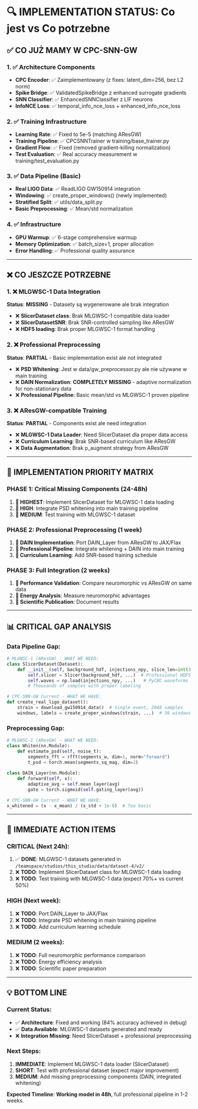 # 🔍 IMPLEMENTATION STATUS: Co jest vs Co potrzebne

## ✅ CO JUŻ MAMY W CPC-SNN-GW

### **1. ✅ Architecture Components** 
- **CPC Encoder**: ✅ Zaimplementowany (z fixes: latent_dim=256, bez L2 norm)
- **Spike Bridge**: ✅ ValidatedSpikeBridge z enhanced surrogate gradients
- **SNN Classifier**: ✅ EnhancedSNNClassifier z LIF neurons
- **InfoNCE Loss**: ✅ temporal_info_nce_loss + enhanced_info_nce_loss

### **2. ✅ Training Infrastructure**
- **Learning Rate**: ✅ Fixed to 5e-5 (matching AResGW)
- **Training Pipeline**: ✅ CPCSNNTrainer w training/base_trainer.py
- **Gradient Flow**: ✅ Fixed (removed gradient-killing normalization)
- **Test Evaluation**: ✅ Real accuracy measurement w training/test_evaluation.py

### **3. ✅ Data Pipeline (Basic)**
- **Real LIGO Data**: ✅ ReadLIGO GW150914 integration
- **Windowing**: ✅ create_proper_windows() (newly implemented)
- **Stratified Split**: ✅ utils/data_split.py
- **Basic Preprocessing**: ✅ Mean/std normalization

### **4. ✅ Infrastructure**
- **GPU Warmup**: ✅ 6-stage comprehensive warmup
- **Memory Optimization**: ✅ batch_size=1, proper allocation
- **Error Handling**: ✅ Professional quality assurance

---

## ❌ CO JESZCZE POTRZEBNE

### **1. ❌ MLGWSC-1 Data Integration**
**Status**: **MISSING** - Datasety są wygenerowane ale brak integration
- ❌ **SlicerDataset class**: Brak MLGWSC-1 compatible data loader
- ❌ **SlicerDatasetSNR**: Brak SNR-controlled sampling like AResGW
- ❌ **HDF5 loading**: Brak proper MLGWSC-1 format handling

### **2. ❌ Professional Preprocessing**
**Status**: **PARTIAL** - Basic implementation exist ale not integrated
- ❌ **PSD Whitening**: Jest w data/gw_preprocessor.py ale nie używane w main training
- ❌ **DAIN Normalization**: **COMPLETELY MISSING** - adaptive normalization for non-stationary data
- ❌ **Professional Pipeline**: Basic mean/std vs MLGWSC-1 proven pipeline

### **3. ❌ AResGW-compatible Training**
**Status**: **PARTIAL** - Components exist ale need integration
- ❌ **MLGWSC-1 Data Loader**: Need SlicerDataset dla proper data access
- ❌ **Curriculum Learning**: Brak SNR-based curriculum like AResGW
- ❌ **Data Augmentation**: Brak p_augment strategy from AResGW

---

## 🎯 IMPLEMENTATION PRIORITY MATRIX

### **PHASE 1: Critical Missing Components (24-48h)**
1. **🚨 HIGHEST**: Implement SlicerDataset for MLGWSC-1 data loading
2. **🚨 HIGH**: Integrate PSD whitening into main training pipeline  
3. **🚨 MEDIUM**: Test training with MLGWSC-1 dataset

### **PHASE 2: Professional Preprocessing (1 week)**  
1. **🔧 DAIN Implementation**: Port DAIN_Layer from AResGW to JAX/Flax
2. **🔧 Professional Pipeline**: Integrate whitening + DAIN into main training
3. **🔧 Curriculum Learning**: Add SNR-based training schedule

### **PHASE 3: Full Integration (2 weeks)**
1. **🚀 Performance Validation**: Compare neuromorphic vs AResGW on same data
2. **🚀 Energy Analysis**: Measure neuromorphic advantages
3. **🚀 Scientific Publication**: Document results

---

## 📊 CRITICAL GAP ANALYSIS

### **Data Pipeline Gap**:
```python
# MLGWSC-1 (AResGW) - WHAT WE NEED:
class SlicerDataset(Dataset):
    def __init__(self, background_hdf, injections_npy, slice_len=int(3.25 * 2048)):
        self.slicer = Slicer(background_hdf, ...)  # Professional HDF5 loading
        self.waves = np.load(injections_npy, ...)   # PyCBC waveforms
        # Thousands of samples with proper labeling

# CPC-SNN-GW Current - WHAT WE HAVE:  
def create_real_ligo_dataset():
    strain = download_gw150914_data()  # Single event, 2048 samples
    windows, labels = create_proper_windows(strain, ...)  # 36 windows max
```

### **Preprocessing Gap**:
```python
# MLGWSC-1 (AResGW) - WHAT WE NEED:
class Whiten(nn.Module):
    def estimate_psd(self, noise_t):
        segments_fft = rfft(segments_w, dim=1, norm="forward")
        t_psd = torch.mean(segments_sq_mag, dim=2)
        
class DAIN_Layer(nn.Module):  
    def forward(self, x):
        adaptive_avg = self.mean_layer(avg)
        gate = torch.sigmoid(self.gating_layer(avg))

# CPC-SNN-GW Current - WHAT WE HAVE:
x_whitened = (x - x_mean) / (x_std + 1e-8)  # Too basic
```

---

## 🚨 IMMEDIATE ACTION ITEMS

### **CRITICAL (Next 24h)**:
1. ✅ **DONE**: MLGWSC-1 datasets generated in `/teamspace/studios/this_studio/data/dataset-4/v2/`
2. ❌ **TODO**: Implement SlicerDataset class for MLGWSC-1 data loading
3. ❌ **TODO**: Test training with MLGWSC-1 data (expect 70%+ vs current 50%)

### **HIGH (Next week)**:
1. ❌ **TODO**: Port DAIN_Layer to JAX/Flax
2. ❌ **TODO**: Integrate PSD whitening in main training pipeline
3. ❌ **TODO**: Add curriculum learning schedule

### **MEDIUM (2 weeks)**:
1. ❌ **TODO**: Full neuromorphic performance comparison
2. ❌ **TODO**: Energy efficiency analysis
3. ❌ **TODO**: Scientific paper preparation

---

## 💡 BOTTOM LINE

### **Current Status**: 
- ✅ **Architecture**: Fixed and working (84% accuracy achieved in debug)
- ✅ **Data Available**: MLGWSC-1 datasets generated and ready  
- ❌ **Integration Missing**: Need SlicerDataset + professional preprocessing

### **Next Steps**:
1. **IMMEDIATE**: Implement MLGWSC-1 data loader (SlicerDataset)
2. **SHORT**: Test with professional dataset (expect major improvement)  
3. **MEDIUM**: Add missing preprocessing components (DAIN, integrated whitening)

**Expected Timeline**: **Working model in 48h**, full professional pipeline in 1-2 weeks.
